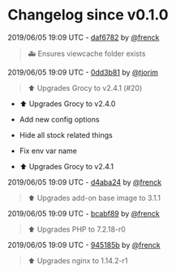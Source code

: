 # Changelog since v0.1.0

2019/06/05 19:09 UTC - [daf6782](https://github.com/hassio-addons/addon-grocy/commit/daf67828e6285b5073881103896b7861458b6898) by [@frenck](https://github.com/frenck)
> :ambulance: Ensures viewcache folder exists 

2019/06/05 19:09 UTC - [0dd3b81](https://github.com/hassio-addons/addon-grocy/commit/0dd3b81031f64ee169e3ce6f381f6b78c1c37b39) by [@tjorim](https://github.com/tjorim)
> ⬆️ Upgrades Grocy to v2.4.1 (#20)

* ⬆️ Upgrades Grocy to v2.4.0

* Add new config options

* Hide all stock related things

* Fix env var name

* ⬆️ Upgrades Grocy to v2.4.1 

2019/06/05 19:09 UTC - [d4aba24](https://github.com/hassio-addons/addon-grocy/commit/d4aba244d1f49d9813cb7bde8a33f23d4c4335b4) by [@frenck](https://github.com/frenck)
> :arrow_up: Upgrades add-on base image to 3.1.1 

2019/06/05 19:09 UTC - [bcabf89](https://github.com/hassio-addons/addon-grocy/commit/bcabf89ca393cc99e31c72e50a8b6e52c77b1372) by [@frenck](https://github.com/frenck)
> :arrow_up: Upgrades PHP to 7.2.18-r0 

2019/06/05 19:09 UTC - [945185b](https://github.com/hassio-addons/addon-grocy/commit/945185b3eb106eb4814f66c1f722e60534b6c33d) by [@frenck](https://github.com/frenck)
> :arrow_up: Upgrades nginx to 1.14.2-r1 

